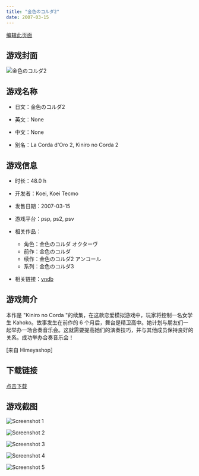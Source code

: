 ```yaml
---
title: "金色のコルダ2"
date: 2007-03-15
---
```

[编辑此页面](https://github.com/ACG-3/ADV3-source/blob/main/source/_posts/%E9%9F%B3%E8%89%B2.md)

## 游戏封面

![金色のコルダ2](https%3A//pan.timero.xyz/onedrive/img_lib_001/%E9%9F%B3%E8%89%B2_cover.avif)


## 游戏名称

- 日文：金色のコルダ2
- 英文：None
- 中文：None

- 别名：La Corda d'Oro 2, Kiniro no Corda 2


## 游戏信息

- 时长：48.0 h
- 开发者：Koei, Koei Tecmo
- 发售日期：2007-03-15
- 游戏平台：psp, ps2, psv
- 相关作品：
   - 角色：金色のコルダ オクターヴ
   - 前作：金色のコルダ
   - 续作：金色のコルダ2 アンコール
   - 系列：金色のコルダ3

- 相关链接：[vndb](https://vndb.org/v1015)


## 游戏简介

本作是 "Kiniro no Corda "的续集，在这款恋爱模拟游戏中，玩家将控制一名女学生 Kahoko。故事发生在前作的 6 个月后，舞台是精卫高中。她计划与朋友们一起举办一场合奏音乐会。这就需要提高她们的演奏技巧，并与其他成员保持良好的关系。成功举办合奏音乐会！

[来自 Himeyashop］


## 下载链接

[点击下载](https://pan.timero.xyz/onedrive/adv_lib_001/%E9%9F%B3%E8%89%B2)


## 游戏截图


![Screenshot 1](https%3A//pan.timero.xyz/onedrive/img_lib_001/%E9%9F%B3%E8%89%B2_Screenshot_1.avif)

![Screenshot 2](https%3A//pan.timero.xyz/onedrive/img_lib_001/%E9%9F%B3%E8%89%B2_Screenshot_2.avif)

![Screenshot 3](https%3A//pan.timero.xyz/onedrive/img_lib_001/%E9%9F%B3%E8%89%B2_Screenshot_3.avif)

![Screenshot 4](https%3A//pan.timero.xyz/onedrive/img_lib_001/%E9%9F%B3%E8%89%B2_Screenshot_4.avif)

![Screenshot 5](https%3A//pan.timero.xyz/onedrive/img_lib_001/%E9%9F%B3%E8%89%B2_Screenshot_5.avif)

